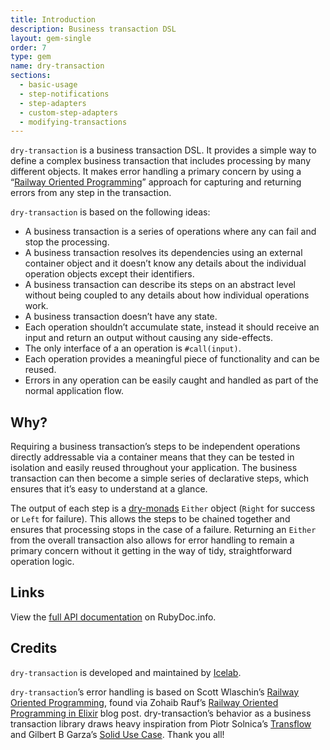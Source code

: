 ```yaml
---
title: Introduction
description: Business transaction DSL
layout: gem-single
order: 7
type: gem
name: dry-transaction
sections:
  - basic-usage
  - step-notifications
  - step-adapters
  - custom-step-adapters
  - modifying-transactions
---
```


`dry-transaction` is a business transaction DSL. It provides a simple way to define a complex business transaction that includes processing by many different objects. It makes error handling a primary concern by using a “[Railway Oriented Programming](http://fsharpforfunandprofit.com/rop/)” approach for capturing and returning errors from any step in the transaction.

`dry-transaction` is based on the following ideas:

* A business transaction is a series of operations where any can fail and stop the processing.
* A business transaction resolves its dependencies using an external container object and it doesn’t know any details about the individual operation objects except their identifiers.
* A business transaction can describe its steps on an abstract level without being coupled to any details about how individual operations work.
* A business transaction doesn’t have any state.
* Each operation shouldn’t accumulate state, instead it should receive an input and return an output without causing any side-effects.
* The only interface of a an operation is `#call(input)`.
* Each operation provides a meaningful piece of functionality and can be reused.
* Errors in any operation can be easily caught and handled as part of the normal application flow.

## Why?

Requiring a business transaction’s steps to be independent operations directly addressable via a container means that they can be tested in isolation and easily reused throughout your application. The business transaction can then become a simple series of declarative steps, which ensures that it’s easy to understand at a glance.

The output of each step is a [dry-monads](https://github.com/dry-rb/dry-monads) `Either` object (`Right` for success or `Left` for failure). This allows the steps to be chained together and ensures that processing stops in the case of a failure. Returning an `Either` from the overall transaction also allows for error handling to remain a primary concern without it getting in the way of tidy, straightforward operation logic.

## Links

View the [full API documentation](http://www.rubydoc.info/github/dry-rb/dry-transaction) on RubyDoc.info.

## Credits

`dry-transaction` is developed and maintained by [Icelab](http://icelab.com.au/).

`dry-transaction`’s error handling is based on Scott Wlaschin’s [Railway Oriented Programming](http://fsharpforfunandprofit.com/rop/), found via Zohaib Rauf’s [Railway Oriented Programming in Elixir](http://zohaib.me/railway-programming-pattern-in-elixir/) blog post. dry-transaction’s behavior as a business transaction library draws heavy inspiration from Piotr Solnica’s [Transflow](http://github.com/solnic/transflow) and Gilbert B Garza’s [Solid Use Case](https://github.com/mindeavor/solid_use_case). Thank you all!
